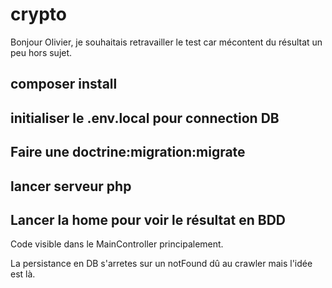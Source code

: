 # crypto

Bonjour Olivier, je souhaitais retravailler le test car mécontent du résultat un peu hors sujet.

## composer install
## initialiser le .env.local pour connection DB
## Faire une doctrine:migration:migrate
## lancer serveur php
## Lancer la home pour voir le résultat en BDD

Code visible dans le MainController principalement.

La persistance en DB s'arretes sur un notFound dû au crawler mais l'idée est là.
